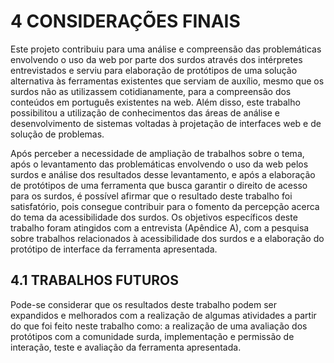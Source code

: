 # 4 CONSIDERAÇÕES FINAIS

Este projeto contribuiu para uma análise e compreensão das problemáticas envolvendo o uso da web por parte dos surdos através dos intérpretes entrevistados e serviu para elaboração de protótipos de uma solução alternativa às ferramentas existentes que serviam de auxílio, mesmo que os surdos não as utilizassem cotidianamente, para a compreensão dos conteúdos em português existentes na web. Além disso, este trabalho possibilitou a utilização de conhecimentos das áreas de análise e desenvolvimento de sistemas voltadas à projetação de interfaces web e de solução de problemas.

Após perceber a necessidade de ampliação de trabalhos sobre o tema, após o levantamento das problemáticas envolvendo o uso da web pelos surdos e análise dos resultados desse levantamento, e após a elaboração de protótipos de uma ferramenta que busca garantir o direito de acesso para os surdos, é possível afirmar que o resultado deste trabalho foi satisfatório, pois consegue contribuir para o fomento da percepção acerca do tema da acessibilidade dos surdos. Os objetivos específicos deste trabalho foram atingidos com a entrevista (Apêndice A), com a pesquisa sobre trabalhos relacionados à acessibilidade dos surdos e a elaboração do protótipo de interface da ferramenta apresentada.

## 4.1 TRABALHOS FUTUROS

Pode-se considerar que os resultados deste trabalho podem ser expandidos e melhorados com a realização de algumas atividades a partir do que foi feito neste trabalho como: a realização de uma avaliação dos protótipos com a comunidade surda, implementação e permissão de interação, teste e avaliação da ferramenta apresentada.
